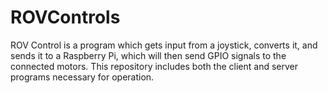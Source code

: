 # ROVControls
ROV Control is a program which gets input from a joystick, converts it, and sends it to a Raspberry Pi, which will then send GPIO signals to the connected motors. This repository includes both the client and server programs necessary for operation.
